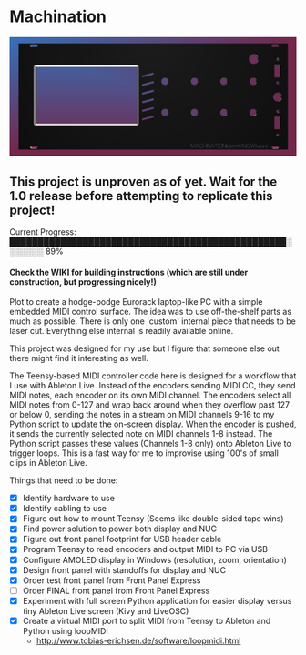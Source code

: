 # Machination

![alt text](https://github.com/bsom/machination/blob/master/images/panelv4.jpg?raw=true)


## This project is unproven as of yet.  Wait for the 1.0 release before attempting to replicate this project!

Current Progress: █████████████████████████████████████████████████░░░░░░░ 89%

#### Check the WIKI for building instructions (which are still under construction, but progressing nicely!)

Plot to create a hodge-podge Eurorack laptop-like PC with a simple embedded MIDI control surface.  The idea was to use off-the-shelf parts as much as possible.  There is only one 'custom' internal piece that needs to be laser cut.  Everything else internal is readily available online.

This project was designed for my use but I figure that someone else out there might find it interesting as well.

The Teensy-based MIDI controller code here is designed for a workflow that I use with Ableton Live.  Instead of the encoders sending MIDI CC, they send MIDI notes, each encoder on its own MIDI channel.  The encoders select all MIDI notes from 0-127 and wrap back around when they overflow past 127 or below 0, sending the notes in a stream on MIDI channels 9-16 to my Python script to update the on-screen display.  When the encoder is pushed, it sends the currently selected note on MIDI channels 1-8 instead.  The Python script passes these values (Channels 1-8 only) onto Ableton Live to trigger loops. This is a fast way for me to improvise using 100's of small clips in Ableton Live.

Things that need to be done:

- [x] Identify hardware to use
- [x] Identify cabling to use
- [x] Figure out how to mount Teensy (Seems like double-sided tape wins)
- [x] Find power solution to power both display and NUC
- [x] Figure out front panel footprint for USB header cable
- [x] Program Teensy to read encoders and output MIDI to PC via USB
- [X] Configure AMOLED display in Windows (resolution, zoom, orientation)
- [x] Design front panel with standoffs for display and NUC
- [x] Order test front panel from Front Panel Express
- [ ] Order FINAL front panel from Front Panel Express
- [x] Experiment with full screen Python application for easier display versus tiny Ableton Live screen (Kivy and LiveOSC)
- [x] Create a virtual MIDI port to split MIDI from Teensy to Ableton and Python using loopMIDI
  * http://www.tobias-erichsen.de/software/loopmidi.html
